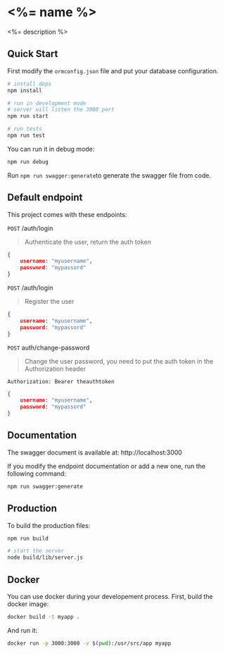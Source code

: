 # <%= name %>

<%= description %>

## Quick Start

First modify the `ormconfig.json` file and put your database configuration.

```bash
# install deps
npm install

# run in development mode
# server will listen the 3000 port
npm run start

# run tests
npm run test
```
You can run it in debug mode:

```bash
npm run debug
```

Run `npm run swagger:generate`to generate the swagger file from code.


## Default endpoint

This project comes with these endpoints:

`POST` /auth/login 
> Authenticate the user, return the auth token
```json
{
    username: "myusername",
    password: "mypassord"
}
```

`POST` /auth/login 
> Register the user
```json
{
    username: "myusername",
    password: "mypassord"
}
```

`POST` auth/change-password
> Change the user password, you need to put the auth token in the Authorization header

`Authorization: Bearer theauthtoken`
```json
{
    username: "myusername",
    password: "mypassord"
}
```

## Documentation

The swagger document is available at: http://localhost:3000

If you modify the endpoint documentation or add a new one, run the following command:
```bash
npm run swagger:generate
```

## Production

To build the production files:

```bash
npm run build

# start the server
node build/lib/server.js
```
## Docker

You can use docker during your developement process.
First, build the docker image:
```bash
docker build -t myapp .
```

And run it:
```bash
docker run -p 3000:3000 -v $(pwd):/usr/src/app myapp
```